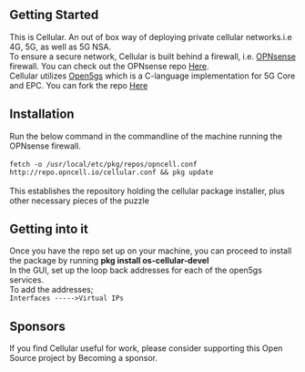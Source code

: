## Getting Started
This is Cellular. An out of box way of deploying private cellular networks.i.e 4G, 5G, as well as 5G NSA. <br>
To ensure a secure network, Cellular is built behind a firewall, i.e. [OPNsense](https://opnsense.org/) firewall. You can check out the OPNsense repo [Here](https://github.com/opnsense).<br>
Cellular utilizes [Open5gs](https://open5gs.org/open5gs/docs/) which is a C-language implementation for 5G Core and EPC. You can fork the repo [Here](https://github.com/open5gs/open5gs)

## Installation
Run the below command in the commandline of the machine running the OPNsense firewall.<br><br>
`fetch -o /usr/local/etc/pkg/repos/opncell.conf http://repo.opncell.io/cellular.conf && pkg update` <br><br>
This establishes the repository holding the cellular package installer, plus other necessary pieces of the puzzle

## Getting into it
Once you have the repo set up on your machine, you can proceed to install the package by running **pkg install os-cellular-devel** <br>
In the GUI, set up the loop back addresses for each of the open5gs services.<br> 
To add the addresses; <br>
`Interfaces ----->Virtual IPs`

## Sponsors
If you find Cellular useful for work, please consider supporting this Open Source project by Becoming a sponsor.


